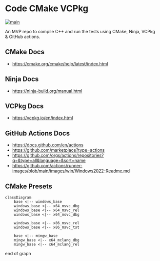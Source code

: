 # Code CMake VCPkg

[![main](https://github.com/davferx/code-cmake-vcpkg/actions/workflows/main.yml/badge.svg?branch=main)](https://github.com/davferx/code-cmake-vcpkg/actions/workflows/main.yml)

An MVP repo to compile C++ and run the tests using CMake, Ninja, VCPkg & GitHub actions.

## CMake Docs
* https://cmake.org/cmake/help/latest/index.html

## Ninja Docs
* https://ninja-build.org/manual.html

## VCPkg Docs
* https://vcpkg.io/en/index.html

## GitHub Actions Docs
* https://docs.github.com/en/actions
* https://github.com/marketplace?type=actions
* https://github.com/orgs/actions/repositories?q=&type=all&language=&sort=name
* https://github.com/actions/runner-images/blob/main/images/win/Windows2022-Readme.md

## CMake Presets
```mermaid
classDiagram
    base <|-- windows_base
    windows_base <|-- x64_msvc_dbg
    windows_base <|-- x64_msvc_rel
    windows_base <|-- x64_msvc_dbg

    windows_base <|-- x86_msvc_rel
    windows_base <|-- x86_msvc_tst

    base <|-- mingw_base
    mingw_base <|-- x64_mclang_dbg
    mingw_base <|-- x64_mclang_rel
```
end of graph
